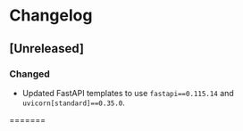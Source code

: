 # Changelog

## [Unreleased]
### Changed
- Updated FastAPI templates to use `fastapi==0.115.14` and `uvicorn[standard]==0.35.0`.

=======

